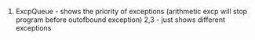 1. ExcpQueue - shows the priority of exceptions (arithmetic excp will stop program before outofbound exception)
2,3 - just shows different exceptions
